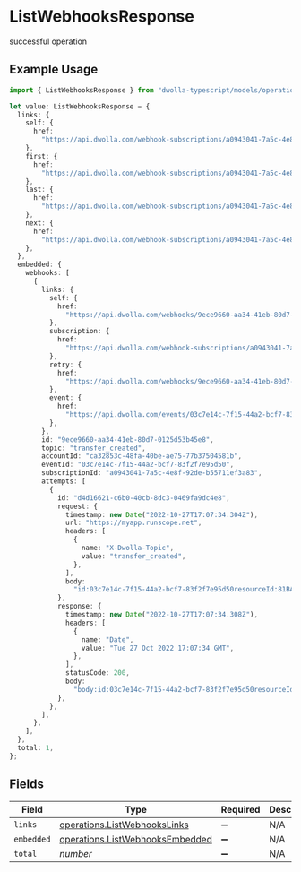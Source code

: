 # ListWebhooksResponse

successful operation

## Example Usage

```typescript
import { ListWebhooksResponse } from "dwolla-typescript/models/operations";

let value: ListWebhooksResponse = {
  links: {
    self: {
      href:
        "https://api.dwolla.com/webhook-subscriptions/a0943041-7a5c-4e8f-92de-b55711ef3a83/webhooks",
    },
    first: {
      href:
        "https://api.dwolla.com/webhook-subscriptions/a0943041-7a5c-4e8f-92de-b55711ef3a83/webhooks?limit=25&offset=0",
    },
    last: {
      href:
        "https://api.dwolla.com/webhook-subscriptions/a0943041-7a5c-4e8f-92de-b55711ef3a83/webhooks?limit=25&offset=150",
    },
    next: {
      href:
        "https://api.dwolla.com/webhook-subscriptions/a0943041-7a5c-4e8f-92de-b55711ef3a83/webhooks?limit=25&offset=25",
    },
  },
  embedded: {
    webhooks: [
      {
        links: {
          self: {
            href:
              "https://api.dwolla.com/webhooks/9ece9660-aa34-41eb-80d7-0125d53b45e8",
          },
          subscription: {
            href:
              "https://api.dwolla.com/webhook-subscriptions/a0943041-7a5c-4e8f-92de-b55711ef3a83",
          },
          retry: {
            href:
              "https://api.dwolla.com/webhooks/9ece9660-aa34-41eb-80d7-0125d53b45e8/retries",
          },
          event: {
            href:
              "https://api.dwolla.com/events/03c7e14c-7f15-44a2-bcf7-83f2f7e95d50",
          },
        },
        id: "9ece9660-aa34-41eb-80d7-0125d53b45e8",
        topic: "transfer_created",
        accountId: "ca32853c-48fa-40be-ae75-77b37504581b",
        eventId: "03c7e14c-7f15-44a2-bcf7-83f2f7e95d50",
        subscriptionId: "a0943041-7a5c-4e8f-92de-b55711ef3a83",
        attempts: [
          {
            id: "d4d16621-c6b0-40cb-8dc3-0469fa9dc4e8",
            request: {
              timestamp: new Date("2022-10-27T17:07:34.304Z"),
              url: "https://myapp.runscope.net",
              headers: [
                {
                  name: "X-Dwolla-Topic",
                  value: "transfer_created",
                },
              ],
              body:
                "id:03c7e14c-7f15-44a2-bcf7-83f2f7e95d50resourceId:81BA6F36-CD7C-E511-80DB-0AA34A9B2388topic:transfer_createdtimestamp:2022-10-27T17:07:34.207Z_links:self:href:https://api.dwolla.com/events/03c7e14c-7f15-44a2-bcf7-83f2f7e95d50account:href:https://api.dwolla.com/accounts/ca32853c-48fa-40be-ae75-77b37504581bresource:href:https://api.dwolla.com/transfers/81BA6F36-CD7C-E511-80DB-0AA34A9B2388",
            },
            response: {
              timestamp: new Date("2022-10-27T17:07:34.308Z"),
              headers: [
                {
                  name: "Date",
                  value: "Tue 27 Oct 2022 17:07:34 GMT",
                },
              ],
              statusCode: 200,
              body:
                "body:id:03c7e14c-7f15-44a2-bcf7-83f2f7e95d50resourceId:81BA6F36-CD7C-E511-80DB-0AA34A9B2388topic:transfer_createdtimestamp:2022-10-27T17:07:34.207Z_links:self:href:https://api.dwolla.com/events/03c7e14c-7f15-44a2-bcf7-83f2f7e95d50account:href:https://api.dwolla.com/accounts/ca32853c-48fa-40be-ae75-77b37504581bresource:href:https://api.dwolla.com/transfers/81BA6F36-CD7C-E511-80DB-0AA34A9B2388files:[]form:fragment:headers:Connection:[close]Content-Length:[453]Content-Type:[application/json; charset=UTF-8]Host:[myapp.runscope.net]User-Agent:[dwolla-webhooks/1.0]X-Dwolla-Topic:[transfer_created]X-Request-Signature:[bd93780bd7e1ad77ab821094aaa0f9e3dece5ee3]host:myapp.runscope.netmethod:POSTparams:path:/region:us5runscope_host:prod078.runscope.inscheme:httpssource:capturesource_ip:52.24.10.184timestamp:1.4459656543078682e+09url:https://myapp.runscope.net/",
            },
          },
        ],
      },
    ],
  },
  total: 1,
};
```

## Fields

| Field                                                                              | Type                                                                               | Required                                                                           | Description                                                                        | Example                                                                            |
| ---------------------------------------------------------------------------------- | ---------------------------------------------------------------------------------- | ---------------------------------------------------------------------------------- | ---------------------------------------------------------------------------------- | ---------------------------------------------------------------------------------- |
| `links`                                                                            | [operations.ListWebhooksLinks](../../models/operations/listwebhookslinks.md)       | :heavy_minus_sign:                                                                 | N/A                                                                                |                                                                                    |
| `embedded`                                                                         | [operations.ListWebhooksEmbedded](../../models/operations/listwebhooksembedded.md) | :heavy_minus_sign:                                                                 | N/A                                                                                |                                                                                    |
| `total`                                                                            | *number*                                                                           | :heavy_minus_sign:                                                                 | N/A                                                                                | 1                                                                                  |